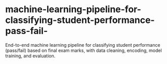 # machine-learning-pipeline-for-classifying-student-performance-pass-fail-
End-to-end machine learning pipeline for classifying student performance (pass/fail) based on final exam marks, with data cleaning, encoding, model training, and evaluation.
